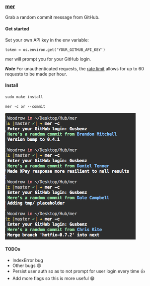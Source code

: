 ### [mer](https://www.youtube.com/watch?v=EoQW03UFqQw)

Grab a random commit message from GitHub.

#### Get started

Set your own API key in the env variable:

```
token = os.environ.get('YOUR_GITHUB_API_KEY')
```

mer will prompt you for your GitHub login.

***Note*** For unauthenticated requests, the [rate limit](https://developer.github.com/v3/#rate-limiting) allows for up to 60 requests to be made per hour.



#### Install

`sudo make install`

`mer -c or --commit`

![mer in action](https://github.com/Gusbenz/mer/blob/master/merInAction.jpg)


#### TODOs

* IndexError bug
* Other bugs :smile:
* Persist user auth so as to not prompt for user login every time :thumbsup:
* Add more flags so this is more useful :grin:
